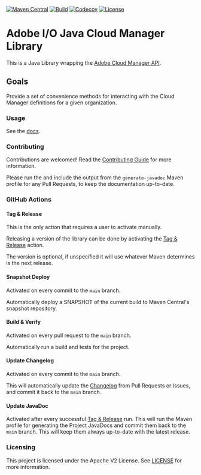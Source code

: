 <!--
Copyright 2020 Adobe. All rights reserved.
This file is licensed to you under the Apache License, Version 2.0 (the "License");
you may not use this file except in compliance with the License. You may obtain a copy
of the License at http://www.apache.org/licenses/LICENSE-2.0

Unless required by applicable law or agreed to in writing, software distributed under
the License is distributed on an "AS IS" BASIS, WITHOUT WARRANTIES OR REPRESENTATIONS
OF ANY KIND, either express or implied. See the License for the specific language
governing permissions and limitations under the License.
-->
[![Maven Central](https://img.shields.io/maven-central/v/io.adobe.cloudmanager/aio-lib-cloudmanager)](https://search.maven.org/artifact/io.adobe.cloudmanager/aio-lib-cloudmanager)
[![Build](https://github.com/adobe/aio-lib-java-cloudmanager/actions/workflows/snapshot-deploy.yaml/badge.svg)](https://github.com/adobe/aio-lib-java-cloudmanager/actions/workflows/snapshot-deploy.yaml)
[![Codecov](https://img.shields.io/codecov/c/github/adobe/aio-lib-java-cloudmanager)](https://codecov.io/gh/adobe/aio-lib-java-cloudmanager)
[![License](https://img.shields.io/badge/License-Apache%202.0-blue.svg)](https://opensource.org/licenses/Apache-2.0)

# Adobe I/O Java Cloud Manager Library

This is a Java Library wrapping the [Adobe Cloud Manager API](https://developer.adobe.com/experience-cloud/cloud-manager/).

## Goals

Provide a set of convenience methods for interacting with the Cloud Manager definitions for a given organization. 

### Usage

See the [docs](https://opensource.adobe.com/aio-lib-java-cloudmanager/).

### Contributing

Contributions are welcomed! Read the [Contributing Guide](./.github/CONTRIBUTING.md) for more information.

Please run the and include the output from the `generate-javadoc` Maven profile for any Pull Requests, to keep the documentation up-to-date. 

### GitHub Actions

#### Tag & Release

This is the only action that requires a user to activate manually.

Releasing a version of the library can be done by activating the [Tag & Release](./actions/workflows/release.yaml) action. 

The version is optional, if unspecified it will use whatever Maven determines is the next release.

#### Snapshot Deploy

Activated on every commit to the `main` branch.

Automatically deploy a SNAPSHOT of the current build to Maven Central's snapshot repository.

#### Build & Verify

Activated on every pull request to the `main` branch.

Automatically run a build and tests for the project.

#### Update Changelog

Activated on every commit to the `main` branch.

This will automatically update the [Changelog](./CHANGELOG.md) from Pull Requests or Issues, and commit it back to the `main` branch. 

#### Update JavaDoc

Activated after every successful [Tag & Release](#tag--release) run. This will run the Maven profile for generating the Project JavaDocs and commit them back to the `main` branch. This will keep them always up-to-date with the latest release.  

### Licensing

This project is licensed under the Apache V2 License. See [LICENSE](LICENSE) for more information.

